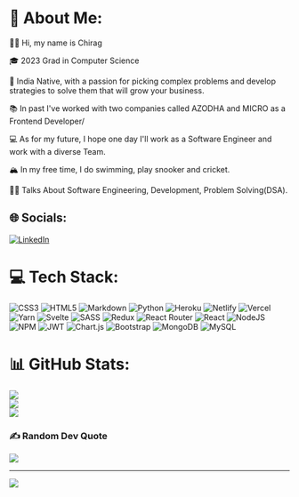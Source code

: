 # 💫 About Me:
👋🏽 Hi, my name is Chirag

🎓 2023 Grad in Computer Science

🌇 India Native, with a passion for picking complex problems and develop strategies to solve them that 
 will grow your business.

📚 In past I've worked with two companies called AZODHA and MICRO as a Frontend Developer/

💻 As for my future, I hope one day I'll work as a Software Engineer and work with a diverse Team.

🏔 In my free time, I do swimming, play snooker and cricket.

💪🏽 Talks About Software Engineering,  Development, Problem Solving(DSA).


## 🌐 Socials:
[![LinkedIn](https://img.shields.io/badge/LinkedIn-%230077B5.svg?logo=linkedin&logoColor=white)](https://linkedin.com/in/chirag-agrawal-306811205) 

# 💻 Tech Stack:
![CSS3](https://img.shields.io/badge/css3-%231572B6.svg?style=flat&logo=css3&logoColor=white) ![HTML5](https://img.shields.io/badge/html5-%23E34F26.svg?style=flat&logo=html5&logoColor=white) ![Markdown](https://img.shields.io/badge/markdown-%23000000.svg?style=flat&logo=markdown&logoColor=white) ![Python](https://img.shields.io/badge/python-3670A0?style=flat&logo=python&logoColor=ffdd54) ![Heroku](https://img.shields.io/badge/heroku-%23430098.svg?style=flat&logo=heroku&logoColor=white) ![Netlify](https://img.shields.io/badge/netlify-%23000000.svg?style=flat&logo=netlify&logoColor=#00C7B7) ![Vercel](https://img.shields.io/badge/vercel-%23000000.svg?style=flat&logo=vercel&logoColor=white) ![Yarn](https://img.shields.io/badge/yarn-%232C8EBB.svg?style=flat&logo=yarn&logoColor=white) ![Svelte](https://img.shields.io/badge/svelte-%23f1413d.svg?style=flat&logo=svelte&logoColor=white) ![SASS](https://img.shields.io/badge/SASS-hotpink.svg?style=flat&logo=SASS&logoColor=white) ![Redux](https://img.shields.io/badge/redux-%23593d88.svg?style=flat&logo=redux&logoColor=white) ![React Router](https://img.shields.io/badge/React_Router-CA4245?style=flat&logo=react-router&logoColor=white) ![React](https://img.shields.io/badge/react-%2320232a.svg?style=flat&logo=react&logoColor=%2361DAFB) ![NodeJS](https://img.shields.io/badge/node.js-6DA55F?style=flat&logo=node.js&logoColor=white) ![NPM](https://img.shields.io/badge/NPM-%23000000.svg?style=flat&logo=npm&logoColor=white) ![JWT](https://img.shields.io/badge/JWT-black?style=flat&logo=JSON%20web%20tokens) ![Chart.js](https://img.shields.io/badge/chart.js-F5788D.svg?style=flat&logo=chart.js&logoColor=white) ![Bootstrap](https://img.shields.io/badge/bootstrap-%23563D7C.svg?style=flat&logo=bootstrap&logoColor=white) ![MongoDB](https://img.shields.io/badge/MongoDB-%234ea94b.svg?style=flat&logo=mongodb&logoColor=white) ![MySQL](https://img.shields.io/badge/mysql-%2300f.svg?style=flat&logo=mysql&logoColor=white)
# 📊 GitHub Stats:
![](https://github-readme-stats.vercel.app/api?username=chirag-08x&theme=radical&hide_border=false&include_all_commits=true&count_private=true)<br/>
![](https://github-readme-streak-stats.herokuapp.com/?user=chirag-08x&theme=radical&hide_border=false)<br/>
![](https://github-readme-stats.vercel.app/api/top-langs/?username=chirag-08x&theme=radical&hide_border=false&include_all_commits=true&count_private=true&layout=compact)

### ✍️ Random Dev Quote
![](https://quotes-github-readme.vercel.app/api?type=horizontal&theme=radical)

---
[![](https://visitcount.itsvg.in/api?id=chirag-08x&icon=0&color=0)](https://visitcount.itsvg.in)

<!-- Proudly created with GPRM ( https://gprm.itsvg.in ) -->
